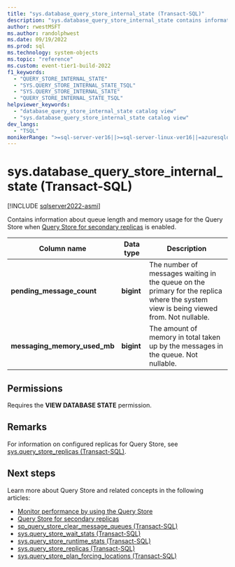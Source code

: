 ```yaml
---
title: "sys.database_query_store_internal_state (Transact-SQL)"
description: "sys.database_query_store_internal_state contains information about queue length and memory usage for the Query Store when Query Store for secondary replicas is enabled."
author: rwestMSFT
ms.author: randolphwest
ms.date: 09/19/2022
ms.prod: sql
ms.technology: system-objects
ms.topic: "reference"
ms.custom: event-tier1-build-2022
f1_keywords:
  - "QUERY_STORE_INTERNAL_STATE"
  - "SYS.QUERY_STORE_INTERNAL_STATE_TSQL"
  - "SYS.QUERY_STORE_INTERNAL_STATE"
  - "QUERY_STORE_INTERNAL_STATE_TSQL"
helpviewer_keywords:
  - "database_query_store_internal_state catalog view"
  - "sys.database_query_store_internal_state catalog view"
dev_langs:
  - "TSQL"
monikerRange: ">=sql-server-ver16||>=sql-server-linux-ver16||=azuresqldb-mi-current"
---
```

# sys.database_query_store_internal_state (Transact-SQL)

[!INCLUDE [sqlserver2022-asmi](../../includes/applies-to-version/sqlserver2022-asmi.md)]

Contains information about queue length and memory usage for the Query Store when [Query Store for secondary replicas](../performance/query-store-for-always-on-availability-group-secondary-replicas.md) is enabled.

|Column name|Data type|Description|
|-----------------|---------------|-----------------|
|**pending_message_count**|**bigint**|The number of messages waiting in the queue on the primary for the replica where the system view is being viewed from. Not nullable. |
|**messaging_memory_used_mb**|**bigint**|The amount of memory in total taken up by the messages in the queue. Not nullable.|

## Permissions

 Requires the **VIEW DATABASE STATE** permission.

## Remarks

 For information on configured replicas for Query Store, see [sys.query_store_replicas (Transact-SQL)](sys-query-store-replicas.md).

## Next steps

Learn more about Query Store and related concepts in the following articles:

- [Monitor performance by using the Query Store](../performance/monitoring-performance-by-using-the-query-store.md)
- [Query Store for secondary replicas](../performance/query-store-for-always-on-availability-group-secondary-replicas.md)
- [sp_query_store_clear_message_queues (Transact-SQL)](../system-stored-procedures/sp-query-store-clear-message-queues-transact-sql.md)
- [sys.query_store_wait_stats (Transact-SQL)](sys-query-store-wait-stats-transact-sql.md)
- [sys.query_store_runtime_stats (Transact-SQL)](sys-query-store-runtime-stats-transact-sql.md)
- [sys.query_store_replicas (Transact-SQL)](sys-query-store-replicas.md)
- [sys.query_store_plan_forcing_locations (Transact-SQL)](sys-query-store-plan-forcing-locations-transact-sql.md)
